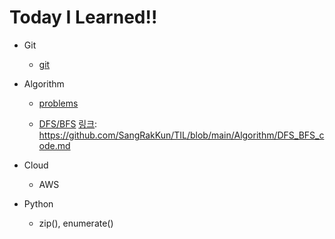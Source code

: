 # Today I Learned!!

- Git
  
  - [git](git)
  
- Algorithm

  - [problems][링크]

    [링크]: https://github.com/SangRakKun/TIL/tree/main/Algorithm/problem
  - [DFS/BFS][링크]
    [링크]: https://github.com/SangRakKun/TIL/blob/main/Algorithm/DFS_BFS_code.md

- Cloud

  - AWS

- Python

  - zip(), enumerate()

